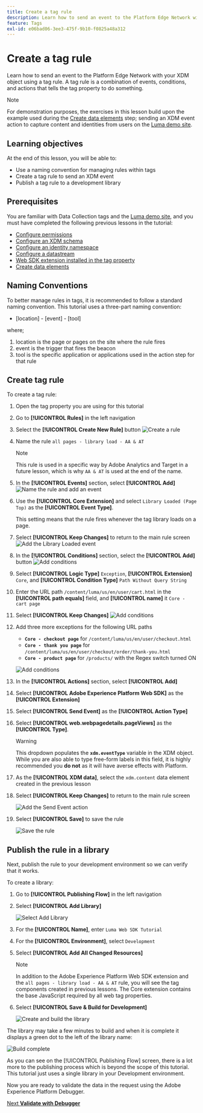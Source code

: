 ```yaml
---
title: Create a tag rule
description: Learn how to send an event to the Platform Edge Network with your XDM object using a tag rule. This lesson is part of the Implement Adobe Experience Cloud with Web SDK tutorial.
feature: Tags
exl-id: e06bad06-3ee3-475f-9b10-f0825a48a312
---
```

# Create a tag rule

Learn how to send an event to the Platform Edge Network with your XDM object using a tag rule. A tag rule is a combination of events, conditions, and actions that tells the tag property to do something.

>[!NOTE]
>
> For demonstration purposes, the exercises in this lesson build upon the example used during the [Create data elements](create-data-elements.md) step; sending an XDM event action to capture content and identities from users on the [Luma demo site](https://luma.enablementadobe.com/content/luma/us/en.html).

 
## Learning objectives

At the end of this lesson, you will be able to:

* Use a naming convention for managing rules within tags
* Create a tag rule to send an XDM event
* Publish a tag rule to a development library


## Prerequisites

You are familiar with Data Collection tags and the [Luma demo site](https://luma.enablementadobe.com/content/luma/us/en.html), and you must have completed the following previous lessons in the tutorial:

* [Configure permissions](configure-permissions.md)
* [Configure an XDM schema](configure-schemas.md)
* [Configure an identity namespace](configure-identities.md)
* [Configure a datastream](configure-datastream.md)
* [Web SDK extension installed in the tag property](install-web-sdk.md)
* [Create data elements](create-data-elements.md)

## Naming Conventions

To better manage rules in tags, it is recommended to follow a standard naming convention. This tutorial uses a three-part naming convention:

* [location] - [event] - [tool]

where;

1. location is the page or pages on the site where the rule fires
1. event is the trigger that fires the beacon
1. tool is the specific application or applications used in the action step for that rule


## Create tag rule

 To create a tag rule:

1. Open the tag property you are using for this tutorial
1. Go to **[!UICONTROL Rules]** in the left navigation
1. Select the **[!UICONTROL Create New Rule]** button
    ![Create a rule](assets/rules-create.png)
1. Name the rule `all pages - library load - AA & AT`

    >[!NOTE]
    >
    > This rule is used in a specific way by Adobe Analytics and Target in a future lesson, which is why `AA & AT` is used at the end of the name.

1. In the **[!UICONTROL Events]** section, select **[!UICONTROL Add]**
    ![Name the rule and add an event](assets/rule-name.png)   
1. Use the **[!UICONTROL Core Extension]** and select `Library Loaded (Page Top)` as the **[!UICONTROL Event Type]**. 

    This setting means that the rule fires whenever the tag library loads on a page.
1. Select **[!UICONTROL Keep Changes]** to return to the main rule screen
    ![Add the Library Loaded event](assets/rule-event-pagetop.png)    
1. In the **[!UICONTROL Conditions]** section, select the **[!UICONTROL Add]** button
    ![Add conditions](assets/rules-add-conditions.png)    
1. Select **[!UICONTROL Logic Type]** `Exception`, **[!UICONTROL Extension]** `Core`, and **[!UICONTROL Condition Type]** `Path Without Query String`
1. Enter the URL path `/content/luma/us/en/user/cart.html` in the **[!UICONTROL path equals]** field, and **[!UICONTROL name]** it `Core - cart page`
1. Select **[!UICONTROL Keep Changes]**
    ![Add conditions](assets/rule-condition-exception.png)   
1. Add three more exceptions for the following URL paths

    * **`Core - checkout page`** for `/content/luma/us/en/user/checkout.html`
    * **`Core - thank you page`** for `/content/luma/us/en/user/checkout/order/thank-you.html`
    * **`Core - product page`** for `/products/` with the Regex switch turned ON

    ![Add conditions](assets/rule-condition-exception-all.png) 

1. In the **[!UICONTROL Actions]** section, select **[!UICONTROL Add]**
1. Select **[!UICONTROL Adobe Experience Platform Web SDK]** as the **[!UICONTROL Extension]**
1. Select **[!UICONTROL Send Event]** as the **[!UICONTROL Action Type]**
1. Select **[!UICONTROL web.webpagedetails.pageViews]** as the **[!UICONTROL Type]**.

    >[!WARNING]
    >
    > This dropdown populates the **`xdm.eventType`** variable in the XDM object. While you are also able to type free-form labels in this field, it is highly recommended you **do not** as it will have averse effects with Platform. 

1. As the **[!UICONTROL XDM data]**, select the `xdm.content` data element created in the previous lesson
1. Select **[!UICONTROL Keep Changes]** to return to the main rule screen

    ![Add the Send Event action](assets/rule-set-action-xdm.png)
1. Select **[!UICONTROL Save]** to save the rule    

    ![Save the rule](assets/rule-save.png)   

## Publish the rule in a library

Next, publish the rule to your development environment so we can verify that it works.

To create a library:

1. Go to **[!UICONTROL Publishing Flow]** in the left navigation
1. Select **[!UICONTROL Add Library]**

    ![Select Add Library](assets/rule-publish-library.png)
1. For the **[!UICONTROL Name]**, enter `Luma Web SDK Tutorial`
1. For the **[!UICONTROL Environment]**, select `Development`
1. Select  **[!UICONTROL Add All Changed Resources]** 

    >[!NOTE]
    >
    >    In addition to the Adobe Experience Platform Web SDK extension and the `all pages - library load - AA & AT` rule, you will see the tag components created in previous lessons. The Core extension contains the base JavaScript required by all web tag properties.

1. Select **[!UICONTROL Save & Build for Development]**

    ![Create and build the library](assets/rule-publish-add-all-changes.png)

The library may take a few minutes to build and when it is complete it displays a green dot to the left of the library name:

![Build complete](assets/rule-publish-success.png)   

As you can see on the [!UICONTROL Publishing Flow] screen, there is a lot more to the publishing process which is beyond the scope of this tutorial. This tutorial just uses a single library in your Development environment.

Now you are ready to validate the data in the request using the Adobe Experience Platform Debugger.

[Next **Validate with Debugger**](validate-with-debugger.md)
